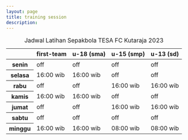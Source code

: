 ```yaml
---
layout: page
title: training session
description: 
---
```


<table class="table table-dark table-striped-columns">
  <caption class="caption-top text-secondary">Jadwal Latihan Sepakbola TESA FC Kutaraja 2023</caption>
  <thead>
    <!--<tr>
      <th scope="row" colspan="5" class="text-center">Jadwal Latihan TESA FC Kutaraja 2023</th>
    </tr>-->
    <tr class="text-uppercase">
      <th scope="col"></th>
      <th scope="col">first-team</th>
      <th scope="col">u-18 (sma)</th>
      <th scope="col">u-15 (smp)</th>
      <th scope="col">u-13 (sd)</th>
    </tr>
  </thead>
  <tbody class="table-group-divider text-uppercase">
    <tr class="text-secondary">
      <th scope="row" class="text-center text-capitalize">senin</th>
      <td>off</td>
      <td>off</td>
      <td>off</td>
      <td>off</td>
    </tr>
    <tr>
      <th scope="row" class="text-center text-capitalize">selasa</th>
      <td>16:00 wib</td>
      <td>16:00 wib</td>
      <td>off</td>
      <td>off</td>
    </tr>
    <tr>
      <th scope="row" class="text-center text-capitalize">rabu</th>
      <td>off</td>
      <td>off</td>
      <td>16:00 wib</td>
      <td>16:00 wib</td>
    </tr>
    <tr>
      <th scope="row" class="text-center text-capitalize">kamis</th>
      <td>16:00 wib</td>
      <td>16:00 wib</td>
      <td>off</td>
      <td>off</td>
    </tr>
    <tr>
      <th scope="row" class="text-center text-capitalize">jumat</th>
      <td>off</td>
      <td>off</td>
      <td>16:00 wib</td>
      <td>16:00 wib</td>
    </tr>
    <tr>
      <th scope="row" class="text-center text-capitalize">sabtu</th>
      <td>off</td>
      <td>off</td>
      <td>off</td>
      <td>off</td>
    </tr>
    <tr>
      <th scope="row" class="text-center text-capitalize">minggu</th>
      <td>16:00 wib</td>
      <td>16:00 wib</td>
      <td>08:00 wib</td>
      <td>08:00 wib</td>
    </tr>
  </tbody>
  <!--<tfoot>
    <tr>
      <td scope="row" colspan="5" class="text-center">Lapangan Sepakbola Kutaraja</td>
    </tr>
  </tfoot>-->
</table>

